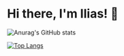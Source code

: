 # Hi there, I'm Ilias! 👋

![Anurag's GitHub stats](https://github-readme-stats.vercel.app/api?username=LyamoudiIlias&show_icons=true&theme=transparent)

[![Top Langs](https://github-readme-stats.vercel.app/api/top-langs/?username=LyamoudiIlias&layout=compact)](https://github.com/anuraghazra/github-readme-stats)
<!--
**LyamoudiIlias/LyamoudiIlias** is a ✨ _special_ ✨ repository because its `README.md` (this file) appears on your GitHub profile.

Here are some ideas to get you started:

- 🔭 I’m currently working on ...
- 🌱 I’m currently learning ...
- 👯 I’m looking to collaborate on ...
- 🤔 I’m looking for help with ...
- 💬 Ask me about ...
- 📫 How to reach me: ...
- 😄 Pronouns: ...
- ⚡ Fun fact: ...
-->
